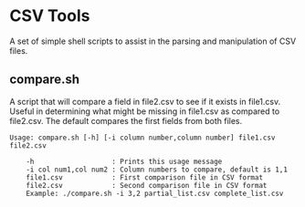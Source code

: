 # CSV Tools

A set of simple shell scripts to assist in the parsing and manipulation of CSV files.

## compare.sh

A script that will compare a field in file2.csv to see if it exists in file1.csv. Useful in determining what might be missing in file1.csv as compared to file2.csv. The default compares the first fields from both files.
```
Usage: compare.sh [-h] [-i column number,column number] file1.csv file2.csv

    -h                   : Prints this usage message
    -i col num1,col num2 : Column numbers to compare, default is 1,1
    file1.csv            : First comparison file in CSV format
    file2.csv            : Second comparison file in CSV format
    Example: ./compare.sh -i 3,2 partial_list.csv complete_list.csv
```
